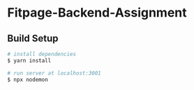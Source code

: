 # Fitpage-Backend-Assignment
 
## Build Setup

```bash
# install dependencies
$ yarn install

# run server at localhost:3001
$ npx nodemon

```